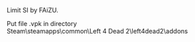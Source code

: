 Limit SI by FAiZU.

Put file .vpk in directory
<br> Steam\steamapps\common\Left 4 Dead 2\left4dead2\addons <br>

